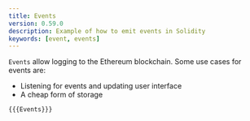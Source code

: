 ```yaml
---
title: Events
version: 0.59.0
description: Example of how to emit events in Solidity
keywords: [event, events]
---
```


`Events` allow logging to the Ethereum blockchain. Some use cases for events are:

- Listening for events and updating user interface
- A cheap form of storage

```solidity
{{{Events}}}
```
